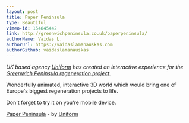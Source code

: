 ```yaml
---
layout: post
title: Paper Peninsula
type: Beautiful
vimeo-id: 154845442
link: http://greenwichpeninsula.co.uk/paperpeninsula/
authorName: Vaidas L.
authorUrl: https://vaidaslamanauskas.com
authorGithub: vaidaslamanauskas
---
```


_UK based agency [Uniform](http://uniform.net/) has created an interactive experience for the [Greenwich Peninsula regeneration project](http://greenwichpeninsula.co.uk/)._

Wonderfully animated, interactive 3D world which would bring one of Europe's biggest regeneration projects to life.

Don't forget to try it on you're mobile device.

[Paper Peninsula](http://greenwichpeninsula.co.uk/paperpeninsula/) - by [Uniform](http://uniform.net/)
